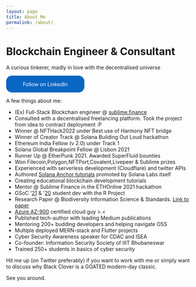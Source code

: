 ```yaml
---
layout: page
title: About Me
permalink: /about/
---
```


<h1> Blockchain Engineer & Consultant </h1>

A curious tinkerer, madly in love with the decentralised universe


<style>
  .libutton {
    display: flex;
    flex-direction: column;
    justify-content: center;
    padding: 7px;
    text-align: center;
    outline: none;
    text-decoration: none !important;
    color: #ffffff !important;
    width: 200px;
    height: 32px;
    border-radius: 16px;
    background-color: #0A66C2;
    font-family: "SF Pro Text", Helvetica, sans-serif;
  }
</style>
<a class="libutton" href="https://www.linkedin.com/comm/mynetwork/discovery-see-all?usecase=PEOPLE_FOLLOWS&followMember=saxena-rahul" target="_blank">Follow on LinkedIn</a>

A few things about me:

+ (Ex) Full-Stack Blockchain engineer @ [sublime.finance](https://sublime.finance/)
+ Consulted with a decentralised freelancing platform. Took the project from idea to contract deployment :P
+ Winner @ NFTHack2022 under Best use of Harmony NFT bridge
+ Winner of Creator Track @ Solana Building Out Loud hackathon
+ Ethereum India Fellow (v 2.0) under Track 1
+ Solana Global Breakpoint Fellow @ Lisbon 2021
+ Runner Up @ EtherPunk 2021. Awarded SuperFluid bounties
+ Won Filecoin,Polygon,NFTPort,Covalent,Livepeer & Sublime prizes
+ Experienced with serverless development (Cloudflare) and twitter APIs
+ Authored [Solana Anchor tutorials](https://www.startonsolana.com/#quest-section) promoted by Solana Labs itself
+ Creating educational blockchain development tutorials
+ Mentor @ Sublime Finance in the ETHOnline 2021 hackathon
+ GSoC '[21](https://summerofcode.withgoogle.com/projects/#6021083746009088) & '[20](https://summerofcode.withgoogle.com/archive/2020/projects/5390205873291264/) student dev with the R Project
+ Research Paper @ Biodiversity Information Science & Standards. [Link to paper](https://www.researchgate.net/publication/354870473_bddashboard_An_infrastructure_for_biodiversity_dashboards_in_R)
+ [Azure AZ-900](https://www.credly.com/badges/b0f53930-1e31-4944-89a9-d506897c1237?source=linked_in_profile) certified cloud guy >.<
+ Published tech-author with leading Medium publications
+ Mentoring 200+ budding developers and helping navigate OSS
+ Multiple deployed MERN-stack and Flutter projects
+ Cyber Security Awareness speaker for CDAC and ISEA
+ Co-founder: Information Security Society of IIIT Bhubaneswar
+ Trained 250+ students in basics of cyber security


Hit me up (on Twitter preferably) if you want to work with me or simply want to discuss why Black Clover is a GOATED modern-day classic.


See you around.
